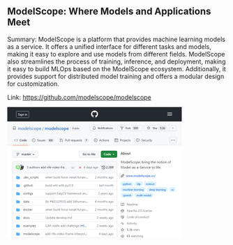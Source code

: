 ## ModelScope: Where Models and Applications Meet
Summary: ModelScope is a platform that provides machine learning models as a service. It offers a unified interface for different tasks and models, making it easy to explore and use models from different fields. ModelScope also streamlines the process of training, inference, and deployment, making it easy to build MLOps based on the ModelScope ecosystem. Additionally, it provides support for distributed model training and offers a modular design for customization.

Link: https://github.com/modelscope/modelscope

<img src="/img/89aa02ff-c28c-4a1e-be68-512c2f2dbaa2.png" width="400" />
<br/><br/>
